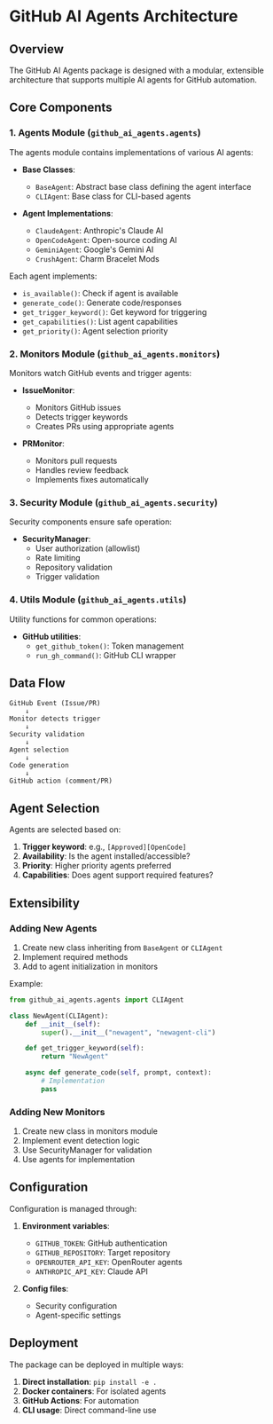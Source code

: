 # GitHub AI Agents Architecture

## Overview

The GitHub AI Agents package is designed with a modular, extensible architecture that supports multiple AI agents for GitHub automation.

## Core Components

### 1. Agents Module (`github_ai_agents.agents`)

The agents module contains implementations of various AI agents:

- **Base Classes**:
  - `BaseAgent`: Abstract base class defining the agent interface
  - `CLIAgent`: Base class for CLI-based agents

- **Agent Implementations**:
  - `ClaudeAgent`: Anthropic's Claude AI
  - `OpenCodeAgent`: Open-source coding AI
  - `GeminiAgent`: Google's Gemini AI
  - `CrushAgent`: Charm Bracelet Mods

Each agent implements:
- `is_available()`: Check if agent is available
- `generate_code()`: Generate code/responses
- `get_trigger_keyword()`: Get keyword for triggering
- `get_capabilities()`: List agent capabilities
- `get_priority()`: Agent selection priority

### 2. Monitors Module (`github_ai_agents.monitors`)

Monitors watch GitHub events and trigger agents:

- **IssueMonitor**:
  - Monitors GitHub issues
  - Detects trigger keywords
  - Creates PRs using appropriate agents

- **PRMonitor**:
  - Monitors pull requests
  - Handles review feedback
  - Implements fixes automatically

### 3. Security Module (`github_ai_agents.security`)

Security components ensure safe operation:

- **SecurityManager**:
  - User authorization (allowlist)
  - Rate limiting
  - Repository validation
  - Trigger validation

### 4. Utils Module (`github_ai_agents.utils`)

Utility functions for common operations:

- **GitHub utilities**:
  - `get_github_token()`: Token management
  - `run_gh_command()`: GitHub CLI wrapper

## Data Flow

```
GitHub Event (Issue/PR)
    ↓
Monitor detects trigger
    ↓
Security validation
    ↓
Agent selection
    ↓
Code generation
    ↓
GitHub action (comment/PR)
```

## Agent Selection

Agents are selected based on:

1. **Trigger keyword**: e.g., `[Approved][OpenCode]`
2. **Availability**: Is the agent installed/accessible?
3. **Priority**: Higher priority agents preferred
4. **Capabilities**: Does agent support required features?

## Extensibility

### Adding New Agents

1. Create new class inheriting from `BaseAgent` or `CLIAgent`
2. Implement required methods
3. Add to agent initialization in monitors

Example:
```python
from github_ai_agents.agents import CLIAgent

class NewAgent(CLIAgent):
    def __init__(self):
        super().__init__("newagent", "newagent-cli")

    def get_trigger_keyword(self):
        return "NewAgent"

    async def generate_code(self, prompt, context):
        # Implementation
        pass
```

### Adding New Monitors

1. Create new class in monitors module
2. Implement event detection logic
3. Use SecurityManager for validation
4. Use agents for implementation

## Configuration

Configuration is managed through:

1. **Environment variables**:
   - `GITHUB_TOKEN`: GitHub authentication
   - `GITHUB_REPOSITORY`: Target repository
   - `OPENROUTER_API_KEY`: OpenRouter agents
   - `ANTHROPIC_API_KEY`: Claude API

2. **Config files**:
   - Security configuration
   - Agent-specific settings

## Deployment

The package can be deployed in multiple ways:

1. **Direct installation**: `pip install -e .`
2. **Docker containers**: For isolated agents
3. **GitHub Actions**: For automation
4. **CLI usage**: Direct command-line use
